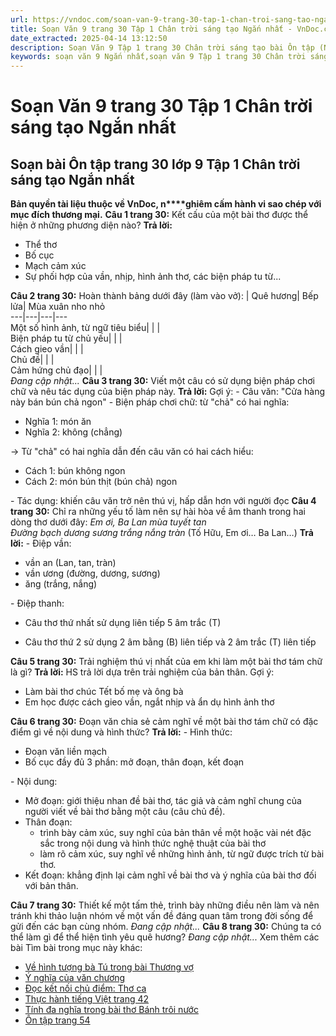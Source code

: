 ```yaml
---
url: https://vndoc.com/soan-van-9-trang-30-tap-1-chan-troi-sang-tao-ngan-nhat-325552
title: Soạn Văn 9 trang 30 Tập 1 Chân trời sáng tạo Ngắn nhất - VnDoc.com
date_extracted: 2025-04-14 13:12:50
description: Soạn Văn 9 Tập 1 trang 30 Chân trời sáng tạo bài Ôn tập (Ngắn nhất) gồm phần trả lời ngắn gọn, đầy đủ, bám sát các câu hỏi, yêu cầu trong SGK (chỉ có trên VnDoc). Mời các bạn tham khảo.
keywords: soạn văn 9 Ngắn nhất,soạn văn 9 Tập 1 trang 30 Chân trời sáng tạo Ngắn nhất,Soạn bài Ôn tập trang 30 lớp 9 Tập 1 Chân trời sáng tạo Ngắn nhất,Soạn bài Ôn tập lớp 9 trang 30 Tập 1 Chân trời sáng tạo Ngắn nhất,Ôn tập trang 30 lớp 9 Tập 1 Chân trời sáng tạo,Ôn tập lớp 9 trang 30 Tập 1 Chân trời sáng tạo,văn 9,ngữ văn 9,soạn văn 9 Chân trời sáng tạo,soạn văn 9 tập 1,giải văn 9,soạn ngữ văn 9,giải ngữ văn 9,giải sgk ngữ văn 9
---
```


# Soạn Văn 9 trang 30 Tập 1 Chân trời sáng tạo Ngắn nhất
## **Soạn bài Ôn tập trang 30 lớp 9 Tập 1 Chân trời sáng tạo Ngắn nhất**
**Bản quyền tài liệu thuộc về VnDoc, n****ghiêm cấm hành vi sao chép với mục đích thương mại.**
**Câu 1 trang 30:** Kết cấu của một bài thơ được thể hiện ở những phương diện nào?
**Trả lời:**
  * Thể thơ
  * Bố cục
  * Mạch cảm xúc
  * Sự phối hợp của vần, nhịp, hình ảnh thơ, các biện pháp tu từ...

**Câu 2 trang 30:** Hoàn thành bảng dưới đây \(làm vào vở\):
| Quê hương| Bếp lửa| Mùa xuân nho nhỏ  
---|---|---|---  
Một số hình ảnh, từ ngữ tiêu biểu| | |   
Biện pháp tu từ chủ yếu| | |   
Cách gieo vần| | |   
Chủ đề| | |   
Cảm hứng chủ đạo| | |   
 _Đang cập nhật..._
**Câu 3 trang 30:** Viết một câu có sử dụng biện pháp chơi chữ và nêu tác dụng của biện pháp này.
**Trả lời:**
Gợi ý:
\- Câu văn: "Cửa hàng này bán bún chả ngon"
\- Biện pháp chơi chữ: từ "chả" có hai nghĩa:
  * Nghĩa 1: món ăn
  * Nghĩa 2: không \(chẳng\)

→ Từ "chả" có hai nghĩa dẫn đến câu văn có hai cách hiểu:
  * Cách 1: bún không ngon
  * Cách 2: món bún thịt \(bún chả\) ngon

\- Tác dụng: khiến câu văn trở nên thú vị, hấp dẫn hơn với người đọc
**Câu 4 trang 30:** Chỉ ra những yếu tố làm nên sự hài hòa về âm thanh trong hai dòng thơ dưới đây:
_Em ơi, Ba Lan mùa tuyết tan_  
 _Đường bạch dương sương trắng nắng tràn_
\(Tố Hữu, Em ơi… Ba Lan…\)
**Trả lời:**
\- Điệp vần:
  * vần an \(Lan, tan, tràn\)
  * vần ương \(đường, dương, sương\)
  * ăng \(trắng, nắng\)

\- Điệp thanh:
  * Câu thơ thứ nhất sử dụng liên tiếp 5 âm trắc \(T\)

  * Câu thơ thứ 2 sử dụng 2 âm bằng \(B\) liên tiếp và 2 âm trắc \(T\) liên tiếp

**Câu 5 trang 30:** Trải nghiệm thú vị nhất của em khi làm một bài thơ tám chữ là gì?
**Trả lời:**
HS trả lời dựa trên trải nghiệm của bản thân.
Gợi ý:
  * Làm bài thơ chúc Tết bố mẹ và ông bà
  * Em học được cách gieo vần, ngắt nhịp và ẩn dụ hình ảnh thơ

**Câu 6 trang 30:** Đoạn văn chia sẻ cảm nghĩ về một bài thơ tám chữ có đặc điểm gì về nội dung và hình thức?
**Trả lời:**
\- Hình thức:
  * Đoạn văn liền mạch
  * Bố cục đầy đủ 3 phần: mở đoạn, thân đoạn, kết đoạn

\- Nội dung:
  * Mở đoạn: giới thiệu nhan đề bài thơ, tác giả và cảm nghĩ chung của người viết về bài thơ bằng một câu \(câu chủ đề\).
  * Thân đoạn:
    * trình bày cảm xúc, suy nghĩ của bản thân về một hoặc vài nét đặc sắc trong nội dung và hình thức nghệ thuật của bài thơ
    * làm rõ cảm xúc, suy nghĩ về những hình ảnh, từ ngữ được trích từ bài thơ.
  * Kết đoạn: khẳng định lại cảm nghĩ về bài thơ và ý nghĩa của bài thơ đối với bản thân.

**Câu 7 trang 30:** Thiết kế một tấm thẻ, trình bày những điều nên làm và nên tránh khi thảo luận nhóm về một vấn đề đáng quan tâm trong đời sống để gửi đến các bạn cùng nhóm.
_Đang cập nhật..._
**Câu 8 trang 30:** Chúng ta có thể làm gì để thể hiện tình yêu quê hương?
_Đang cập nhật..._
Xem thêm các bài Tìm bài trong mục này khác:
  * [Về hình tượng bà Tú trong bài Thương vợ](</soan-bai-ve-hinh-tuong-ba-tu-trong-bai-thuong-vo-lop-9-ngan-nhat-320104>)
  * [Ý nghĩa của văn chương](</soan-van-9-y-nghia-cua-van-chuong-ngan-nhat-140196>)
  * [Đọc kết nối chủ điểm: Thơ ca](</soan-bai-doc-ket-noi-chu-diem-tho-ca-lop-9-ngan-nhat-320109>)
  * [Thực hành tiếng Việt trang 42](</ngan-nhat-soan-bai-thuc-hanh-tieng-viet-trang-42-lop-9-tap-1-chan-troi-sang-tao-320111>)
  * [Tính đa nghĩa trong bài thơ Bánh trôi nước](</soan-bai-tinh-da-nghia-trong-bai-tho-banh-troi-nuoc-lop-9-ngan-nhat-320113>)
  * [Ôn tập trang 54](</soan-bai-on-tap-trang-54-lop-9-tap-1-chan-troi-sang-tao-ngan-nhat-320116>)

